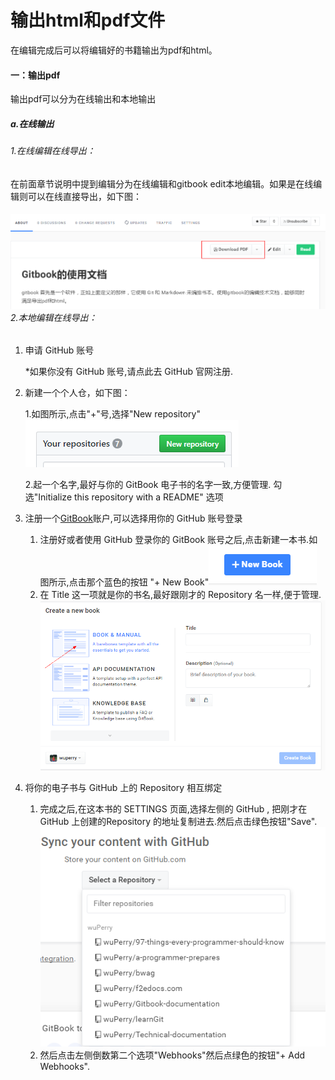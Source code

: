 # 输出html和pdf文件

在编辑完成后可以将编辑好的书籍输出为pdf和html。

#### 一：输出pdf

输出pdf可以分为在线输出和本地输出

##### a.在线输出

###### 1.在线编辑在线导出：

在前面章节说明中提到编辑分为在线编辑和gitbook edit本地编辑。如果是在线编辑则可以在线直接导出，如下图：

###### ![](/assets/import6.png)2.本地编辑在线导出：

1. 申请 GitHub 账号

   \*如果你没有 GitHub 账号,请点此去 GitHub 官网注册.

2. 新建一个个人仓，如下图：

   1.如图所示,点击"+"号,选择"New repository"                                                    ![](/assets/import8.png)

   2.起一个名字,最好与你的 GitBook 电子书的名字一致,方便管理. 勾选"Initialize this repository with a README"  选项

3. 注册一个[GitBook](https://www.gitbook.com/)账户,可以选择用你的 GitHub 账号登录  
   1. 注册好或者使用 GitHub 登录你的 GitBook 账号之后,点击新建一本书.如图所示,点击那个蓝色的按钮 "+ New  Book"![](/assets/import.png)  
   2. 在 Title 这一项就是你的书名,最好跟刚才的 Repository 名一样,便于管理.![](/assets/import9.png)

4. 将你的电子书与 GitHub 上的 Repository 相互绑定  
   1. 完成之后,在这本书的 SETTINGS 页面,选择左侧的 GitHub , 把刚才在 GitHub 上创建的Repository 的地址复制进去.然后点击绿色按钮"Save".  
   ![](/assets/import10.png)  
   2. 然后点击左侧倒数第二个选项"Webhooks"然后点绿色的按钮"+ Add Webhooks".



